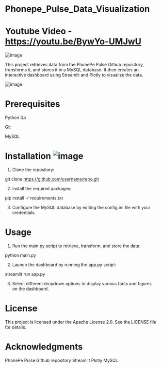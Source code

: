 # Phonepe_Pulse_Data_Visualization

# Youtube Video - https://youtu.be/BywYo-UMJwU   
![image](https://github.com/omkarm0542/Phonepe_Pulse_Data_Visualization/assets/123791884/e0d7bc40-99da-4a49-bd92-c7b65a94671a)

This project retrieves data from the PhonePe Pulse Github repository, transforms it, and stores it in a MySQL database. It then creates an interactive dashboard using Streamlit and Plotly to visualize the data.

![image](https://user-images.githubusercontent.com/123791884/236590536-9d3687ed-4fca-4286-a36f-eb750e323d1c.png)


# Prerequisites
Python 3.x

Git

MySQL

# Installation                                                                             ![image](https://user-images.githubusercontent.com/123791884/236590572-4eb3f26c-5ed4-49f3-9277-e53e02e2c6e4.png)

1. Clone the repository:

git clone https://github.com/username/repo.git

2. Install the required packages:

pip install -r requirements.txt

3. Configure the MySQL database by editing the config.ini file with your credentials.

# Usage
1. Run the main.py script to retrieve, transform, and store the data:

python main.py

2. Launch the dashboard by running the app.py script:

streamlit run app.py

3. Select different dropdown options to display various facts and figures on the dashboard.

# License

This project is licensed under the Apache License 2.0. See the LICENSE file for details.

# Acknowledgments

PhonePe Pulse Github repository
Streamlit
Plotly
MySQL
